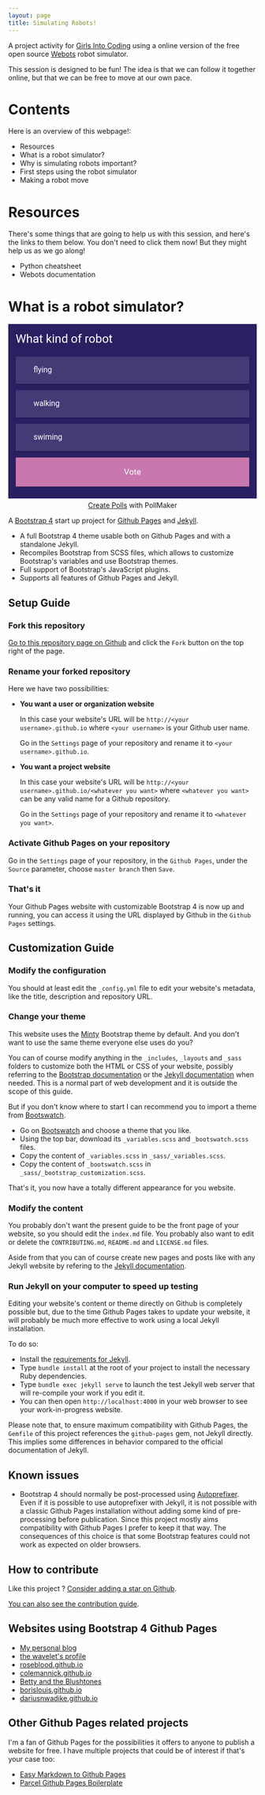 ```yaml
---
layout: page
title: Simulating Robots! 
---
```


A project activity for [Girls Into Coding](https://www.girlsintocoding.com/) using a online version of the free open source [Webots](https://www.cyberbotics.com/) robot simulator.

This session is designed to be fun! The idea is that we can follow it together online, but that we can be free to move at our own pace.

# Contents
Here is an overview of this webpage!:

* Resources
* What is a robot simulator?
* Why is simulating robots important?
* First steps using the robot simulator
* Making a robot move

# Resources
There's some things that are going to help us with this session, and here's the links to them below. You don't need to click them now! But they might help us as we go along!

* Python cheatsheet
* Webots documentation

# What is a robot simulator?

<html>
<div id="qp_all3045813" style="width:100%;max-width:600px;"><link href='//fonts.googleapis.com/css?family=Roboto:400,300,700' rel='stylesheet' type='text/css'><link href='//maxcdn.bootstrapcdn.com/font-awesome/4.5.0/css/font-awesome.min.css' rel='stylesheet' type='text/css'><STYLE>#qp_main3045813 .qp_a > SPAN INPUT {display:none;} #qp_main3045813[results='0'] .qp_a > SPAN:before {content:"\f1db"; position:absolute;width:2em;margin-left:-2em;display:block;color:inherit;font-family:'FontAwesome';text-align:center;box-sizing:border-box;border-left:1px solid transparent} #qp_main3045813[results='0'] .qp_a[sel='1'] > SPAN:before {content:"\f192"; color:inherit;} #qp_main3045813 .qp_btna:hover input {background-color:#da69abe6!important;color:#FFF} #qp_main3045813[results='0'] .qp_a:hover {color:#FFF!important;background-color:#d864ad!important} #qp_main3045813[results='0'] .qp_a[sel='1'] {background-color:#da69abe6!important;color:#FFF!important}#qp_all3045813 {max-width:820px; margin:0 auto;}</STYLE><div id="qp_main3045813" fp='d39b44D8-94' results=0 style="padding: 15px;                        text-align: left;                        background: url(//cdn.poll-maker.com/ThemeBG/starsky.jpg) 100% 100% / cover no-repeat;                        background-color: #292062;                        box-sizing: border-box;                        width: 100%;                        overflow: auto;                        font-size: 12px;                        text-align: left;                        background-repeat: no-repeat;                        background-attachment: local;                        background-position: bottom right;                        margin: 0 auto;                        max-width: 820px;                        color:white;                        box-sizing: border-box;                        order: initial;                        -webkit-background-size: cover;                        -moz-background-size: cover;                        -o-background-size: cover;                        background-size: cover"><div style="color: #FFF;                        font-size: 2.0em;                        font-family: 'Roboto',sans-serif,Arial;                        margin-bottom: 0.8em"><div style="padding:0;display:table-cell;vertical-align:middle;text-align:left;line-height:1.3em">What kind of robot</div></div><form id="qp_form3045813" action="//www.poll-maker.com/results3045813xd39b44D8-94" method="post" target="_blank" style="display:inline;margin:0px;padding:0px"><div style="padding:0px"><input type=hidden name="qp_d3045813" value="44043.2311342573-44043.2311257832"><div style="clear: both;                        padding: 20px 5px;                        margin-bottom: 0.8em;                        display: block;                        background:#ffffff1f;                        color: #FFF;                        font-family: 'Roboto',sans-serif;                        font-size: 1.3em;                        line-height: 1;                        box-shadow: 0 1px 2px rgba(0,0,0,.3)" class="qp_a" onClick="var c=this.getElementsByTagName('INPUT')[0]; if((!event.target?event.srcElement:event.target).tagName!='INPUT'){c.checked=(c.type=='radio'?true:!c.checked)};var i=this.parentNode.parentNode.parentNode.getElementsByTagName('INPUT');for(var k=0;k!=i.length;k=k+1){i[k].parentNode.parentNode.setAttribute('sel',i[k].checked?1:0)}"><span style="padding-left:2em;display:inline-block;cursor:inherit"><input style="float:left;width:20px;height:20px;padding:0px;margin-left:-25px;margin-top:2px;line-height:2em;-webkit-appearance:radio;" name="qp_v3045813" type="radio" value="1" />flying</span></div><div style="clear: both;                        padding: 20px 5px;                        margin-bottom: 0.8em;                        display: block;                        background:#ffffff1f;                        color: #FFF;                        font-family: 'Roboto',sans-serif;                        font-size: 1.3em;                        line-height: 1;                        box-shadow: 0 1px 2px rgba(0,0,0,.3)" class="qp_a" onClick="var c=this.getElementsByTagName('INPUT')[0]; if((!event.target?event.srcElement:event.target).tagName!='INPUT'){c.checked=(c.type=='radio'?true:!c.checked)};var i=this.parentNode.parentNode.parentNode.getElementsByTagName('INPUT');for(var k=0;k!=i.length;k=k+1){i[k].parentNode.parentNode.setAttribute('sel',i[k].checked?1:0)}"><span style="padding-left:2em;display:inline-block;cursor:inherit"><input style="float:left;width:20px;height:20px;padding:0px;margin-left:-25px;margin-top:2px;line-height:2em;-webkit-appearance:radio;" name="qp_v3045813" type="radio" value="2" />walking</span></div><div style="clear: both;                        padding: 20px 5px;                        margin-bottom: 0.8em;                        display: block;                        background:#ffffff1f;                        color: #FFF;                        font-family: 'Roboto',sans-serif;                        font-size: 1.3em;                        line-height: 1;                        box-shadow: 0 1px 2px rgba(0,0,0,.3)" class="qp_a" onClick="var c=this.getElementsByTagName('INPUT')[0]; if((!event.target?event.srcElement:event.target).tagName!='INPUT'){c.checked=(c.type=='radio'?true:!c.checked)};var i=this.parentNode.parentNode.parentNode.getElementsByTagName('INPUT');for(var k=0;k!=i.length;k=k+1){i[k].parentNode.parentNode.setAttribute('sel',i[k].checked?1:0)}"><span style="padding-left:2em;display:inline-block;cursor:inherit"><input style="float:left;width:20px;height:20px;padding:0px;margin-left:-25px;margin-top:2px;line-height:2em;-webkit-appearance:radio;" name="qp_v3045813" type="radio" value="3" />swiming</span></div></div><div style="clear: both;                                                        padding-left: 0px;                                                        text-align: left;                                                        margin: 0.8em 0 0.8em 0"><a style="display:inline-block;padding-right:0px;box-sizing:border-box;-webkit-box-sizing:border-box;-moz-box-sizing:border-box;-ms-box-sizing:border-box;-o-box-sizing:border-box;text-decoration:none;width:100%" class="qp_btna" href="#"><input name="qp_b3045813" style="border: .08em solid rgba(0,0,0,.1);                         background:#da82b5e6;                        color: #FFF;                        font-family:'Roboto',sans-serif,Arial;font-size:1.4em;cursor:pointer;cursor:hand;-webkit-appearance:none;box-shadow:0 1px 2px rgba(0,0,0,.2);                        width: 100%;                        padding: 20px 5px;                        box-sizing: border-box;                        line-height: 1" type="submit" btype="v" value="Vote" /></a><a style="padding:0px;box-sizing:border-box;-webkit-box-sizing:border-box;-moz-box-sizing:border-box;-ms-box-sizing:border-box;-o-box-sizing:border-box;text-decoration:nonewidth: 100%;margin-top:15px;display: none" class="qp_btna" href="#"><input name="qp_b3045813" style="border: .08em solid rgba(0,0,0,.1);                         background:#da82b5e6;                        color: #FFF;                        font-family:'Roboto',sans-serif,Arial;font-size:1.4em;cursor:pointer;cursor:hand;-webkit-appearance:none;box-shadow:0 1px 2px rgba(0,0,0,.2);                        width: 100%;                        padding: 20px 5px;                        box-sizing: border-box;                        line-height: 1" type="submit" btype="r" value="Results" /></a></div></form><div style="display:none"><div id="qp_rp3045813" style="position:absolute;right:5px;width:5ex;height:2.5em;font-size:1em;text-align:right;overflow:hidden;line-height:2.5em"></div><div id="qp_rv3045813" style="width:0%;padding-right:3px;color:#F4F4F4;font-size: .9em;line-height:2.5em;text-align:right;box-sizing:border-box"></div><div id="qp_rb3045813" style="margin-top:2.5em;display:block;color:#FFFFFF;font-size:0.9em;line-height:1.5em"></div><div id="qp_rva3045813" style="background-color:#da69abe6;line-height: 44px;margin-bottom:-15px;margin-top:-0px"></div><div id="qp_rvb3045813" style="background-color:#da69abe6;line-height: 44px;margin-bottom:-15px;margin-top:-0px"></div><div id="qp_rvc3045813" style="background-color:#da69abe6;line-height: 44px;margin-bottom:-15px;margin-top:-0px"></div></div></div><div style='text-align:center; margin:5px;'><a id="qp_foot3045813" href="https://linkto.run/e/0DLS2NDR">Create Polls</a> with PollMaker</div></div><script src="//scripts.poll-maker.com/3012/scpolls.js" language="javascript"></script>
</html>




A [Bootstrap 4](https://getbootstrap.com/) start up project for [Github Pages](https://pages.github.com/) and [Jekyll](https://jekyllrb.com/).

* A full Bootstrap 4 theme usable both on Github Pages and with a standalone Jekyll.
* Recompiles Bootstrap from SCSS files, which allows to customize Bootstrap's variables and use Bootstrap themes.
* Full support of Bootstrap's JavaScript plugins.
* Supports all features of Github Pages and Jekyll.

## Setup Guide

### Fork this repository

[Go to this repository page on Github](https://github.com/nicolas-van/bootstrap-4-github-pages) and click the `Fork` button on the top right of the page.

### Rename your forked repository

Here we have two possibilities:

* **You want a user or organization website**

  In this case your website's URL will be `http://<your username>.github.io` where `<your username>` is your Github user name.

  Go in the `Settings` page of your repository and rename it to `<your username>.github.io`.

* **You want a project website**

  In this case your website's URL will be `http://<your username>.github.io/<whatever you want>` where `<whatever you want>` can be any valid name for a Github repository.

  Go in the `Settings` page of your repository and rename it to `<whatever you want>`.

### Activate Github Pages on your repository

Go in the `Settings` page of your repository, in the `Github Pages`, under the `Source` parameter, choose `master branch` then `Save`.

### That's it

Your Github Pages website with customizable Bootstrap 4 is now up and running, you can access it using the URL displayed by Github in the `Github Pages` settings.

## Customization Guide

### Modify the configuration

You should at least edit the `_config.yml` file to edit your website's metadata, like the title, description and repository URL.

### Change your theme

This website uses the [Minty](https://bootswatch.com/minty/) Bootstrap theme by default. And you don't want to use the same theme everyone else uses do you?

You can of course modify anything in the `_includes`, `_layouts` and `_sass` folders to customize both the HTML or CSS of your website, possibly referring to the [Bootstrap documentation](https://getbootstrap.com/) or the [Jekyll documentation](https://jekyllrb.com/) when needed. This is a normal part of web development and it is outside the scope of this guide.

But if you don't know where to start I can recommend you to import a theme from [Bootswatch](https://bootswatch.com/).

* Go on [Bootswatch](https://bootswatch.com/) and choose a theme that you like.
* Using the top bar, download its `_variables.scss` and `_bootswatch.scss` files.
* Copy the content of `_variables.scss` in `_sass/_variables.scss`.
* Copy the content of `_bootswatch.scss` in `_sass/_bootstrap_customization.scss`.

That's it, you now have a totally different appearance for you website.

### Modify the content

You probably don't want the present guide to be the front page of your website, so you should edit the `index.md` file. You probably also want to edit or delete the `CONTRIBUTING.md`, `README.md` and `LICENSE.md` files.

Aside from that you can of course create new pages and posts like with any Jekyll website by refering to the [Jekyll documentation](https://jekyllrb.com/).

### Run Jekyll on your computer to speed up testing

Editing your website's content or theme directly on Github is completely possible but, due to the time Github Pages takes to update your website, it will probably be much more effective to work using a local Jekyll installation.

To do so:

* Install the [requirements for Jekyll](https://jekyllrb.com/docs/installation/).
* Type `bundle install` at the root of your project to install the necessary Ruby dependencies.
* Type `bundle exec jekyll serve` to launch the test Jekyll web server that will re-compile your work if you edit it.
* You can then open `http://localhost:4000` in your web browser to see your work-in-progress website.

Please note that, to ensure maximum compatibility with Github Pages, the `Gemfile` of this project references the `github-pages` gem, not Jekyll directly. This implies some differences in behavior compared to the official documentation of Jekyll.

## Known issues

* Bootstrap 4 should normally be post-processed using [Autoprefixer](https://github.com/postcss/autoprefixer). Even if it is possible to use autoprefixer with Jekyll, it is not possible with a classic Github Pages installation without adding some kind of pre-processing before publication. Since this project mostly aims compatibility with Github Pages I prefer to keep it that way. The consequences of this choice is that some Bootstrap features could not work as expected on older browsers.

## How to contribute

Like this project ? [Consider adding a star on Github](https://github.com/nicolas-van/bootstrap-4-github-pages).

[You can also see the contribution guide](https://github.com/nicolas-van/bootstrap-4-github-pages/blob/master/CONTRIBUTING.md).

## Websites using Bootstrap 4 Github Pages

* [My personal blog](https://nicolas-van.github.io/)
* [the wavelet's profile](https://thewavelet.github.io/)
* [roseblood.github.io](https://roseleblood.github.io/)
* [colemannick.github.io](https://colemannick.github.io/)
* [Betty and the Blushtones](http://bettyandtheblushtones.co.uk/)
* [borislouis.github.io](https://borislouis.github.io/)
* [dariusnwadike.github.io](https://dariusnwadike.github.io/)

## Other Github Pages related projects

I'm a fan of Github Pages for the possibilities it offers to anyone to publish a website for free. I have multiple projects that could be of interest if that's your case too:

* [Easy Markdown to Github Pages](https://nicolas-van.github.io/easy-markdown-to-github-pages/)
* [Parcel Github Pages Boilerplate](https://github.com/nicolas-van/parcel-github-pages-boilerplate)

